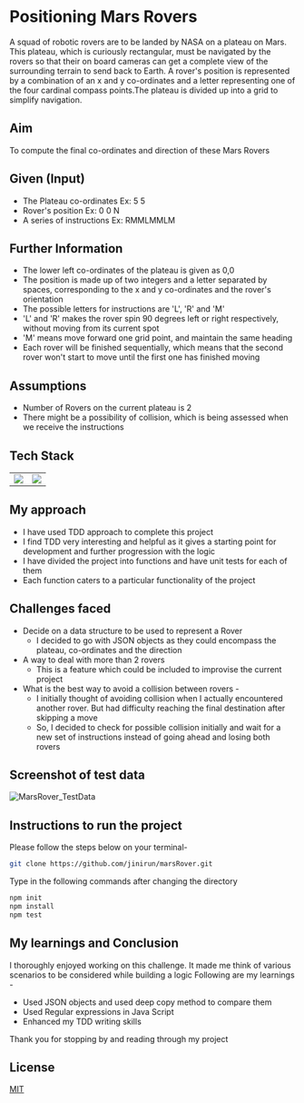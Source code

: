 # Positioning Mars Rovers
A squad of robotic rovers are to be landed by NASA on a plateau on Mars. This plateau, which is curiously rectangular, must be navigated by the rovers so that their on board cameras can get a complete view of the surrounding terrain to send back to Earth. A rover's position is represented by a combination of an x and y co-ordinates and a letter representing one of the four cardinal compass points.The plateau is divided up into a grid to simplify navigation.

## Aim
To compute the final co-ordinates and direction of these Mars Rovers 

## Given (Input)
* The Plateau co-ordinates Ex: 5 5
* Rover's position Ex: 0 0 N
* A series of instructions Ex: RMMLMMLM

## Further Information
* The lower left co-ordinates of the plateau is given as 0,0
* The position is made up of two integers and a letter separated by spaces, corresponding to the x and y co-ordinates and the rover's 
orientation 
* The possible letters for instructions are 'L', 'R' and 'M' 
* 'L' and 'R' makes the rover spin 90 degrees left or right respectively, without moving from its current spot
* 'M' means move forward one grid point, and maintain the same heading
* Each rover will be finished sequentially, which means that the second rover won't start to move until the first one has finished 
moving
## Assumptions
* Number of Rovers on the current plateau is 2
* There might be a possibility of collision, which is being assessed when we receive the instructions

## Tech Stack

<table>
 <tr>
  <td>
   <img src="https://encrypted-tbn0.gstatic.com/images?q=tbn:ANd9GcSvNot6mDntxX5pZj1frNrpbVtkNx2S1zyXHg&usqp=CAU"/>
  </td>
  <td>
   <img src="https://user-images.githubusercontent.com/67764332/119673449-437ff180-be33-11eb-98b3-887632450141.png"/>
  </td>
 </tr>
</table>

 
 
## My approach
* I have used TDD approach to complete this project
* I find TDD very interesting and helpful as it gives a starting point for development and further progression with the logic
* I have divided the project into functions and have unit tests for each of them
* Each function caters to a particular functionality of the project

## Challenges faced
* Decide on a data structure to be used to represent a Rover
  * I decided to go with JSON objects as they could encompass the plateau, co-ordinates and the direction 
* A way to deal with more than 2 rovers
  * This is a feature which could be included to improvise the current project
* What is the best way to avoid a collision between rovers -
  * I initially thought of avoiding collision when I actually encountered another rover. But had difficulty reaching the final destination after skipping a move
  * So, I decided to check for possible collision initially and wait for a new set of instructions instead of going ahead and losing both rovers
 
## Screenshot of test data

![MarsRover_TestData](https://user-images.githubusercontent.com/67764332/119681692-3286ae80-be3a-11eb-9c89-4a4d1a7447c3.jpg)


## Instructions to run the project

Please follow the steps below on your terminal-

```bash
git clone https://github.com/jinirun/marsRover.git
```

Type in the following commands after changing the directory

```bash
npm init
npm install
npm test
```
## My learnings and Conclusion
I thoroughly enjoyed working on this challenge. It made me think of various scenarios to be considered while building a logic 
Following are my learnings -
* Used JSON objects and used deep copy method to compare them
* Used Regular expressions in Java Script
* Enhanced my TDD writing skills

Thank you for stopping by and reading through my project

## License
[MIT](https://choosealicense.com/licenses/mit/)

